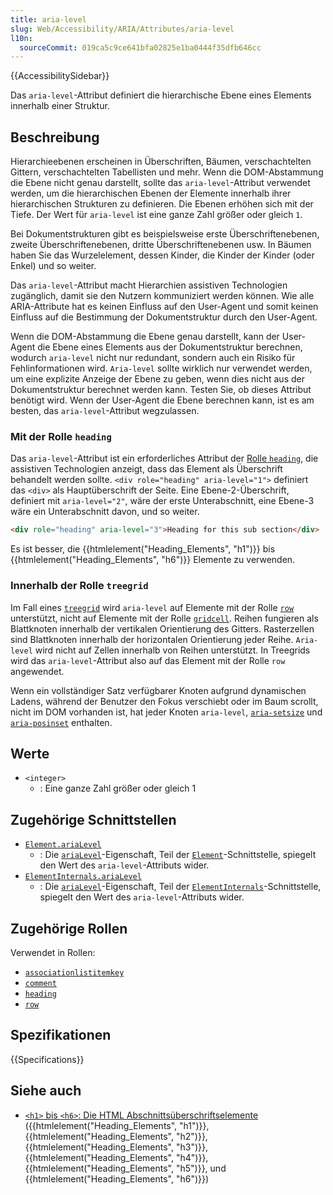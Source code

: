 ```yaml
---
title: aria-level
slug: Web/Accessibility/ARIA/Attributes/aria-level
l10n:
  sourceCommit: 019ca5c9ce641bfa02825e1ba0444f35dfb646cc
---
```


{{AccessibilitySidebar}}

Das `aria-level`-Attribut definiert die hierarchische Ebene eines Elements innerhalb einer Struktur.

## Beschreibung

Hierarchieebenen erscheinen in Überschriften, Bäumen, verschachtelten Gittern, verschachtelten Tabellisten und mehr. Wenn die DOM-Abstammung die Ebene nicht genau darstellt, sollte das `aria-level`-Attribut verwendet werden, um die hierarchischen Ebenen der Elemente innerhalb ihrer hierarchischen Strukturen zu definieren. Die Ebenen erhöhen sich mit der Tiefe. Der Wert für `aria-level` ist eine ganze Zahl größer oder gleich `1`.

Bei Dokumentstrukturen gibt es beispielsweise erste Überschriftenebenen, zweite Überschriftenebenen, dritte Überschriftenebenen usw. In Bäumen haben Sie das Wurzelelement, dessen Kinder, die Kinder der Kinder (oder Enkel) und so weiter.

Das `aria-level`-Attribut macht Hierarchien assistiven Technologien zugänglich, damit sie den Nutzern kommuniziert werden können. Wie alle ARIA-Attribute hat es keinen Einfluss auf den User-Agent und somit keinen Einfluss auf die Bestimmung der Dokumentstruktur durch den User-Agent.

Wenn die DOM-Abstammung die Ebene genau darstellt, kann der User-Agent die Ebene eines Elements aus der Dokumentstruktur berechnen, wodurch `aria-level` nicht nur redundant, sondern auch ein Risiko für Fehlinformationen wird. `Aria-level` sollte wirklich nur verwendet werden, um eine explizite Anzeige der Ebene zu geben, wenn dies nicht aus der Dokumentstruktur berechnet werden kann. Testen Sie, ob dieses Attribut benötigt wird. Wenn der User-Agent die Ebene berechnen kann, ist es am besten, das `aria-level`-Attribut wegzulassen.

### Mit der Rolle `heading`

Das `aria-level`-Attribut ist ein erforderliches Attribut der [Rolle `heading`](/de/docs/Web/Accessibility/ARIA/Roles/heading_role), die assistiven Technologien anzeigt, dass das Element als Überschrift behandelt werden sollte. `<div role="heading" aria-level="1">` definiert das `<div>` als Hauptüberschrift der Seite. Eine Ebene-2-Überschrift, definiert mit `aria-level="2"`, wäre der erste Unterabschnitt, eine Ebene-3 wäre ein Unterabschnitt davon, und so weiter.

```html
<div role="heading" aria-level="3">Heading for this sub section</div>
```

Es ist besser, die {{htmlelement("Heading_Elements", "h1")}} bis {{htmlelement("Heading_Elements", "h6")}} Elemente zu verwenden.

### Innerhalb der Rolle `treegrid`

Im Fall eines [`treegrid`](/de/docs/Web/Accessibility/ARIA/Roles/treegrid_role) wird `aria-level` auf Elemente mit der Rolle [`row`](/de/docs/Web/Accessibility/ARIA/Roles/row_role) unterstützt, nicht auf Elemente mit der Rolle [`gridcell`](/de/docs/Web/Accessibility/ARIA/Roles/gridcell_role). Reihen fungieren als Blattknoten innerhalb der vertikalen Orientierung des Gitters. Rasterzellen sind Blattknoten innerhalb der horizontalen Orientierung jeder Reihe. `Aria-level` wird nicht auf Zellen innerhalb von Reihen unterstützt. In Treegrids wird das `aria-level`-Attribut also auf das Element mit der Rolle `row` angewendet.

Wenn ein vollständiger Satz verfügbarer Knoten aufgrund dynamischen Ladens, während der Benutzer den Fokus verschiebt oder im Baum scrollt, nicht im DOM vorhanden ist, hat jeder Knoten `aria-level`, [`aria-setsize`](/de/docs/Web/Accessibility/ARIA/Attributes/aria-setsize) und [`aria-posinset`](/de/docs/Web/Accessibility/ARIA/Attributes/aria-posinset) enthalten.

## Werte

- `<integer>`
  - : Eine ganze Zahl größer oder gleich 1

## Zugehörige Schnittstellen

- [`Element.ariaLevel`](/de/docs/Web/API/Element/ariaLevel)
  - : Die [`ariaLevel`](/de/docs/Web/API/Element/ariaLevel)-Eigenschaft, Teil der [`Element`](/de/docs/Web/API/Element)-Schnittstelle, spiegelt den Wert des `aria-level`-Attributs wider.
- [`ElementInternals.ariaLevel`](/de/docs/Web/API/ElementInternals/ariaLevel)
  - : Die [`ariaLevel`](/de/docs/Web/API/ElementInternals/ariaLevel)-Eigenschaft, Teil der [`ElementInternals`](/de/docs/Web/API/ElementInternals)-Schnittstelle, spiegelt den Wert des `aria-level`-Attributs wider.

## Zugehörige Rollen

Verwendet in Rollen:

- [`associationlistitemkey`](/de/docs/Web/Accessibility/ARIA/Roles/structural_roles)
- [`comment`](/de/docs/Web/Accessibility/ARIA/Roles/comment_role)
- [`heading`](/de/docs/Web/Accessibility/ARIA/Roles/heading_role)
- [`row`](/de/docs/Web/Accessibility/ARIA/Roles/row_role)

## Spezifikationen

{{Specifications}}

## Siehe auch

- [`<h1>` bis `<h6>`: Die HTML Abschnittsüberschriftselemente](/de/docs/Web/HTML/Element/Heading_Elements) ({{htmlelement("Heading_Elements", "h1")}}, {{htmlelement("Heading_Elements", "h2")}}, {{htmlelement("Heading_Elements", "h3")}}, {{htmlelement("Heading_Elements", "h4")}}, {{htmlelement("Heading_Elements", "h5")}}, und {{htmlelement("Heading_Elements", "h6")}})
